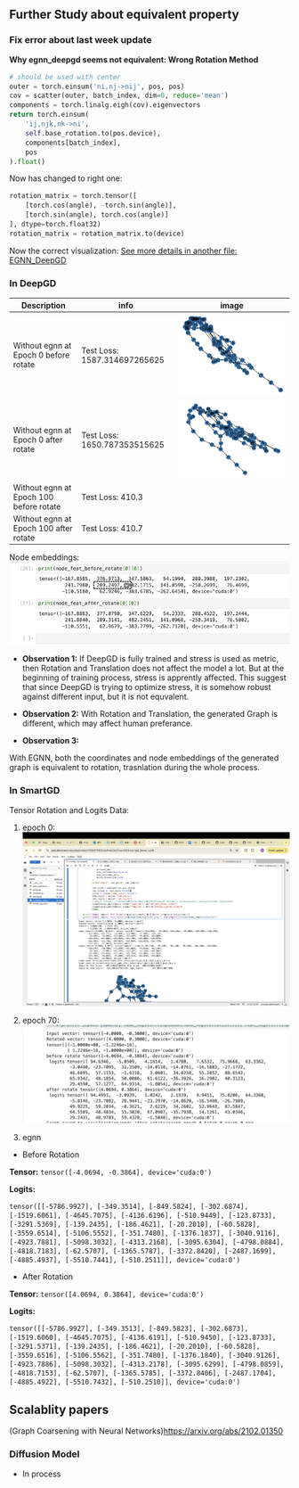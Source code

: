 ## Further Study about equivalent property

### Fix error about last week update

**Why egnn_deepgd seems not equivalent: Wrong Rotation Method**
```python
# should be used with center
outer = torch.einsum('ni,nj->nij', pos, pos)
cov = scatter(outer, batch_index, dim=0, reduce='mean')
components = torch.linalg.eigh(cov).eigenvectors
return torch.einsum(
    'ij,njk,nk->ni',
    self.base_rotation.to(pos.device),
    components[batch_index],
    pos
).float()

```
Now has changed to right one:

```python
rotation_matrix = torch.tensor([
    [torch.cos(angle), -torch.sin(angle)],
    [torch.sin(angle), torch.cos(angle)]
], dtype=torch.float32)
rotation_matrix = rotation_matrix.to(device)
```

Now the correct visualization:
[See more details in another file: EGNN_DeepGD](../Egnn_DeepGD/visualization/visualization.md)
### In DeepGD

|Description|info|image|
|---|---|---|
|Without egnn at Epoch 0 before rotate|Test Loss: 1587.314697265625| ![alt text](image-3.png)|
|Without egnn at Epoch 0 after rotate|Test Loss: 1650.787353515625|![alt text](image-4.png)|
|Without egnn at Epoch 100 before rotate|Test Loss: 410.3||
|Without egnn at Epoch 100 after rotate|Test Loss: 410.7||

Node embeddings:
![alt text](image-7.png)

- **Observation 1:**
If DeepGD is fully trained and stress is used as metric, then Rotation and Translation does not affect the model a lot. But at the beginning of training process, stress is apprently affected. This suggest that since DeepGD is trying to optimize stress, it is somehow robust against different input, but it is not equvalent.

- **Observation 2:**
With Rotation and Translation, the generated Graph is different, which may affect human preferance.

- **Observation 3:**

With EGNN, both the coordinates and node embeddings of the generated graph is equivalent to rotation, trasnlation during the whole process.

### In SmartGD
Tensor Rotation and Logits Data:

1. epoch 0:
![alt text](image-2.png)

2. epoch 70:
![alt text](image-5.png)

3. egnn

- Before Rotation

**Tensor:** `tensor([-4.0694, -0.3864], device='cuda:0')`

**Logits:**

```
tensor([[-5786.9927], [-349.3514], [-849.5824], [-302.6874], [-1519.6061], [-4645.7075], [-4136.6196], [-510.9449], [-123.8733], [-3291.5369], [-139.2435], [-186.4621], [-20.2010], [-60.5828], [-3559.6514], [-5106.5552], [-351.7480], [-1376.1837], [-3040.9116], [-4923.7881], [-5098.3032], [-4313.2168], [-3095.6304], [-4798.0884], [-4818.7183], [-62.5707], [-1365.5787], [-3372.8420], [-2487.1699], [-4885.4937], [-5510.7441], [-510.2511]], device='cuda:0')
```

- After Rotation

**Tensor:** `tensor([4.0694, 0.3864], device='cuda:0')`

**Logits:**

```
tensor([[-5786.9927], [-349.3513], [-849.5823], [-302.6873], [-1519.6060], [-4645.7075], [-4136.6191], [-510.9450], [-123.8733], [-3291.5371], [-139.2435], [-186.4621], [-20.2010], [-60.5828], [-3559.6516], [-5106.5562], [-351.7480], [-1376.1840], [-3040.9126], [-4923.7886], [-5098.3032], [-4313.2178], [-3095.6299], [-4798.0859], [-4818.7153], [-62.5707], [-1365.5785], [-3372.8406], [-2487.1704], [-4885.4922], [-5510.7432], [-510.2510]], device='cuda:0')
```



## Scalablity papers

(Graph Coarsening with Neural Networks)https://arxiv.org/abs/2102.01350

### Diffusion Model

- In process